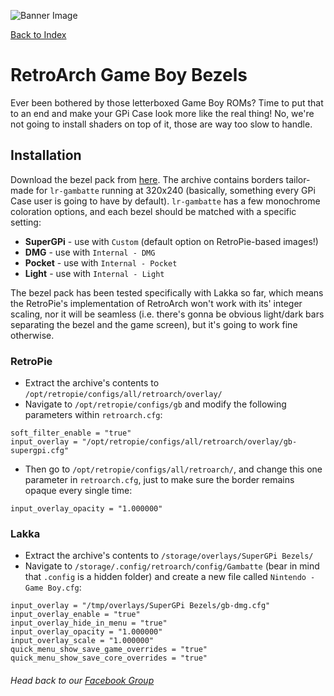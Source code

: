 ![Banner Image](https://sinisterspatula.github.io/RetroflagGpiGuides/images/GuidesBanner.png)

[Back to Index](https://sinisterspatula.github.io/RetroflagGpiGuides/)

# RetroArch Game Boy Bezels

Ever been bothered by those letterboxed Game Boy ROMs? Time to put that to an end and make your GPi Case look more like the real thing! No, we're not going to install shaders on top of it, those are way too slow to handle.

## Installation

Download the bezel pack from [here](https://github.com/brightentayle/supergpi-bezels/releases/download/initial/supergpi_bezels_v1_0.zip). The archive contains borders tailor-made for `lr-gambatte` running at 320x240 (basically, something every GPi Case user is going to have by default). `lr-gambatte` has a few monochrome coloration options, and each bezel should be matched with a specific setting:

* **SuperGPi** - use with `Custom` (default option on RetroPie-based images!)
* **DMG** - use with `Internal - DMG`
* **Pocket** - use with `Internal - Pocket`
* **Light** - use with `Internal - Light`

The bezel pack has been tested specifically with Lakka so far, which means the RetroPie's implementation of RetroArch won't work with its' integer scaling, nor it will be seamless (i.e. there's gonna be obvious light/dark bars separating the bezel and the game screen), but it's going to work fine otherwise.

### RetroPie

* Extract the archive's contents to `/opt/retropie/configs/all/retroarch/overlay/`
* Navigate to  `/opt/retropie/configs/gb` and modify the following parameters within `retroarch.cfg`:

```
soft_filter_enable = "true"
input_overlay = "/opt/retropie/configs/all/retroarch/overlay/gb-supergpi.cfg"
```

* Then go to `/opt/retropie/configs/all/retroarch/`, and change this one parameter in `retroarch.cfg`, just to make sure the border remains opaque every single time:

```
input_overlay_opacity = "1.000000"
```

### Lakka

* Extract the archive's contents to `/storage/overlays/SuperGPi Bezels/`
* Navigate to `/storage/.config/retroarch/config/Gambatte` (bear in mind that `.config` is a hidden folder) and create a new file called `Nintendo - Game Boy.cfg`:

```
input_overlay = "/tmp/overlays/SuperGPi Bezels/gb-dmg.cfg"
input_overlay_enable = "true"
input_overlay_hide_in_menu = "true"
input_overlay_opacity = "1.000000"
input_overlay_scale = "1.000000"
quick_menu_show_save_game_overrides = "true"
quick_menu_show_save_core_overrides = "true"
```

###### Head back to our [Facebook Group](https://www.facebook.com/groups/401660300458844/)
